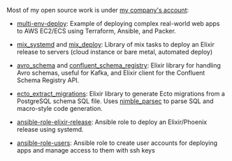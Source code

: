 Most of my open source work is under [my company's account](https://github.com/cogini):

* [multi-env-deploy](https://github.com/cogini/multi-env-deploy):
  Example of deploying complex real-world web apps to AWS EC2/ECS using Terraform, Ansible, and Packer.

* [mix_systemd](https://github.com/cogini/mix_systemd) and [mix_deploy](https://github.com/cogini/mix_deploy):
  Library of mix tasks to deploy an Elixir release to servers (cloud instance or bare metal, automated deploy)

* [avro_schema](https://github.com/cogini/avro_schema) and [confluent_schema_registry](https://github.com/cogini/confluent_schema_registry):
  Elixir library for handling Avro schemas, useful for Kafka, and Elixir client for the Confluent Schema Registry API.

* [ecto_extract_migrations](https://github.com/cogini/ecto_extract_migrations):
  Elixir library to generate Ecto migrations from a PostgreSQL schema SQL file.
  Uses [nimble_parsec](https://github.com/dashbitco/nimble_parsec) to parse SQL and macro-style code generation.

* [ansible-role-elixir-release](https://github.com/cogini/ansible-role-elixir-release):
  Ansible role to deploy an Elixir/Phoenix release using systemd.

* [ansible-role-users](https://github.com/cogini/ansible-role-users):
  Ansible role to create user accounts for deploying apps and manage access to them with ssh keys

